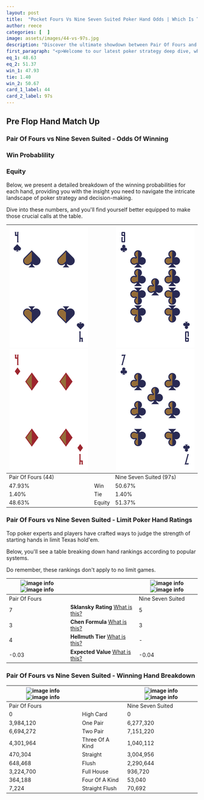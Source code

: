```yaml
---
layout: post
title:  "Pocket Fours Vs Nine Seven Suited Poker Hand Odds | Which Is The Better Hand In Poker? A Complete Guide"
author: reece
categories: [  ]
image: assets/images/44-vs-97s.jpg
description: "Discover the ultimate showdown between Pair Of Fours and Nine Seven Suited in poker! Uncover the odds, strategies, and scenarios where one hand triumphs over the other. Get ready to up your poker game with this thrilling analysis."
first_paragraph: "<p>Welcome to our latest poker strategy deep dive, where we're pitting two distinct hands against each other in a high-stakes showdown: Pair Of Fours vs Nine Seven Suited.</p><p>In the dynamic world of poker, every decision counts, and knowing which hand holds the upper hand is key to your success at the table.</p><p>In this article, we'll dissect these two hands, explore the scenarios where one dominates the other, and equip you with the knowledge to make strategic choices that can tip the odds in your favor.</p><p>Get ready to unravel the intriguing dynamics of these poker hands and elevate your game to new heights.</p>"
eq_1: 48.63
eq_2: 51.37
win_1: 47.93
tie: 1.40
win_2: 50.67
card_1_label: 44
card_2_label: 97s
---
```




[comment]: # (sp0)

## Pre Flop Hand Match Up

<div class="table hand-ratings" markdown="1"> 



### Pair Of Fours vs Nine Seven Suited - Odds Of Winning


  
<div class="row graphs"> 
<div class="col-lg-6">
    <h3>Win Probablility</h3>
    <canvas id="WinChart"></canvas>
</div>
<div class="col-lg-6">
    <h3>Equity</h3>
    <canvas id="EquityChart"></canvas>
</div>
</div>

  Below, we present a detailed breakdown of the winning probabilities for each hand, providing you with the insight you need to navigate the intricate landscape of poker strategy and decision-making. 

Dive into these numbers, and you'll find yourself better equipped to make those crucial calls at the table.


    
| ![image info](assets/images/hand1/4.png) ![image info](assets/images/hand1/4o.png) |  | ![image info](assets/images/hand2/9.png) ![image info](assets/images/hand2/7.png) |
| -------- | -------- | -------- |
| Pair Of Fours (44) |  | Nine Seven Suited (97s) |
| 47.93% | Win | 50.67% |
| 1.40% | Tie | 1.40% |
| 48.63% | Equity | 51.37% |




[comment]: # (sp1)



### Pair Of Fours vs Nine Seven Suited - Limit Poker Hand Ratings

Top poker experts and players have crafted ways to judge the strength of starting hands in limit Texas hold'em. 

Below, you'll see a table breaking down hand rankings according to popular systems. 

Do remember, these rankings don't apply to no limit games.


    
| ![image info](https://www.riverpairs.com/assets/images/hand1/4.png) ![image info](https://www.riverpairs.com/assets/images/hand1/4o.png) |  | ![image info](https://www.riverpairs.com/assets/images/hand2/9.png) ![image info](https://www.riverpairs.com/assets/images/hand2/7.png) |
| -------- | -------- | -------- |
| Pair Of Fours |  | Nine Seven Suited |
| 7 | **Sklansky Rating** [What is this?](/sklansky-rating-explained) | 5 |
| 3 | **Chen Formula** [What is this?](/chen-formula-explained) | 3 |
| 4 | **Hellmuth Tier** [What is this?](/Hellmuth-tier-explained) | - |
| -0.03 | **Expected Value** [What is this?](/expected-value-explained) | -0.04 |




[comment]: # (sp2)



### Pair Of Fours vs Nine Seven Suited - Winning Hand Breakdown


    
| ![image info](https://www.riverpairs.com/assets/images/hand1/4.png) ![image info](https://www.riverpairs.com/assets/images/hand1/4o.png) |  | ![image info](https://www.riverpairs.com/assets/images/hand2/9.png) ![image info](https://www.riverpairs.com/assets/images/hand2/7.png) |
| -------- | -------- | -------- |
| Pair Of Fours |  | Nine Seven Suited |
| 0 | High Card | 0 |
| 3,984,120 | One Pair | 6,277,320 |
| 6,694,272 | Two Pair | 7,151,220 |
| 4,301,964 | Three Of A Kind | 1,040,112 |
| 470,304 | Straight | 3,004,956 |
| 648,468 | Flush | 2,290,644 |
| 3,224,700 | Full House | 936,720 |
| 364,188 | Four Of A Kind | 53,040 |
| 7,224 | Straight Flush | 70,692 |




[comment]: # (sp3)



</div>

[comment]: # (sp4)



[comment]: # (sp5)

